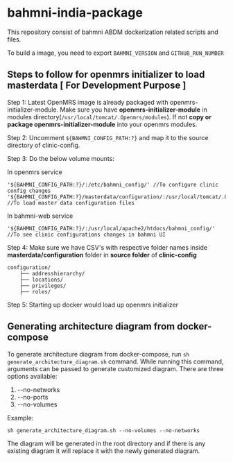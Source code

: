 # bahmni-india-package

This repository consist of bahmni ABDM dockerization related scripts and files.

To build a image, you need to export `BAHMNI_VERSION` and `GITHUB_RUN_NUMBER`

## Steps to follow for openmrs initializer to load masterdata  [ For Development Purpose ]

Step 1: Latest OpenMRS image is already packaged with openmrs-initializer-module. Make sure you have **openmrs-initializer-module** in modules directory(`/usr/local/tomcat/.Openmrs/modules`). If not **copy or package openmrs-initializer-module** into your openmrs modules.

Step 2: Uncomment `${BAHMNI_CONFIG_PATH:?}` and map it to the source directory of clinic-config.

Step 3: Do the below volume mounts:

In openmrs service

    '${BAHMNI_CONFIG_PATH:?}/:/etc/bahmni_config/' //To configure clinic config changes
    '${BAHMNI_CONFIG_PATH:?}/masterdata/configuration/:/usr/local/tomcat/.OpenMRS/configuration/' //To load master data configuration files

In bahmni-web service

    '${BAHMNI_CONFIG_PATH:?}/:/usr/local/apache2/htdocs/bahmni_config/' //To see clinic configurations changes in bahmni UI
    

Step 4: Make sure we have CSV's with respective folder names inside **masterdata/configuration** folder in **source folder** of **clinic-config**

    configuration/
        ├── addresshierarchy/
        ├── locations/
        ├── privileges/
        ├── roles/

Step 5: Starting up docker would load up openmrs initializer

## Generating architecture diagram from docker-compose
To generate architecture diagram from docker-compose, run `sh generate_architecture_diagram.sh` command.
While running this command, arguments can be passed to generate customized diagram. There are three options available:
1. --no-networks
2. --no-ports
3. --no-volumes

Example:
```shell
sh generate_architecture_diagram.sh --no-volumes --no-networks
```

The diagram will be generated in the root directory and if there is any existing diagram it will replace it with the newly generated diagram.
